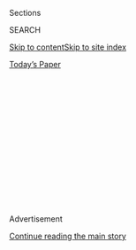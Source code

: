<div id="app">

<div>

<div>

<div>

<div class="NYTAppHideMasthead css-1q2w90k e1suatyy0">

<div class="section css-ui9rw0 e1suatyy2">

<div class="css-eph4ug er09x8g0">

<div class="css-6n7j50">

</div>

<span class="css-1dv1kvn">Sections</span>

<div class="css-10488qs">

<span class="css-1dv1kvn">SEARCH</span>

</div>

[Skip to content](#site-content)[Skip to site
index](#site-index)

</div>

<div class="css-10698na e1huz5gh0">

</div>

</div>

<div id="masthead-bar-one" class="section hasLinks css-15hmgas e1csuq9d3">

<div class="css-uqyvli e1csuq9d0">

</div>

<div class="css-1uqjmks e1csuq9d1">

</div>

<div class="css-9e9ivx">

[](https://myaccount.nytimes.com/auth/login?response_type=cookie&client_id=vi)

</div>

<div class="css-1bvtpon e1csuq9d2">

[Today’s
Paper](https://www.nytimes.com/section/todayspaper)

</div>

</div>

</div>

</div>

<div data-aria-hidden="false">

<div id="site-content" data-role="main">

<div>

<div class="css-1aor85t" style="opacity:0.000000001;z-index:-1;visibility:hidden">

<div class="css-1hqnpie">

<div class="css-epjblv">

<span class="css-17xtcya">[Opinion](/section/opinion)</span><span class="css-x15j1o">|</span><span class="css-fwqvlz">A
Woman’s Plea: Let’s Raise Our
Voices\!</span>

</div>

<div class="css-k008qs">

<div class="css-1iwv8en">

<span class="css-18z7m18"></span>

<div>

</div>

</div>

<span class="css-1n6z4y">https://nyti.ms/2SfEsCN</span>

<div class="css-1705lsu">

<div class="css-4xjgmj">

<div class="css-4skfbu" data-role="toolbar" data-aria-label="Social Media Share buttons, Save button, and Comments Panel with current comment count" data-testid="share-tools">

  - 
  - 
  - 
  - 
    
    <div class="css-6n7j50">
    
    </div>

  - 
  - 

</div>

</div>

</div>

</div>

</div>

</div>

<div id="NYT_TOP_BANNER_REGION" class="css-13pd83m">

</div>

<div id="top-wrapper" class="css-1sy8kpn">

<div id="top-slug" class="css-l9onyx">

Advertisement

</div>

[Continue reading the main
story](#after-top)

<div class="ad top-wrapper" style="text-align:center;height:100%;display:block;min-height:250px">

<div id="top" class="place-ad" data-position="top" data-size-key="top">

</div>

</div>

<div id="after-top">

</div>

</div>

<div>

<div class="css-v5btjw etb61u70">

<div class="css-v05ibm etb61u71">

[Opinion](/section/opinion)

</div>

</div>

<div id="sponsor-wrapper" class="css-1hyfx7x">

<div id="sponsor-slug" class="css-19vbshk">

Supported by

</div>

[Continue reading the main
story](#after-sponsor)

<div id="sponsor" class="ad sponsor-wrapper" style="text-align:center;height:100%;display:block">

</div>

<div id="after-sponsor">

</div>

</div>

<div class="css-186x18t">

letter

</div>

<div class="css-1vkm6nb ehdk2mb0">

# A Woman’s Plea:  
Let’s Raise Our Voices\!

</div>

A reader points out that letters to the editor “skew male.” She’s right.
We are determined to publish diverse voices and views, but we need your
help.

<div class="css-bn0qp euiyums0">

Jan. 31,
2019

<div class="css-4xjgmj">

<div class="css-d8bdto" data-role="toolbar" data-aria-label="Social Media Share buttons, Save button, and Comments Panel with current comment count" data-testid="share-tools">

  - 
  - 
  - 
  - 
    
    <div class="css-6n7j50">
    
    </div>

  - 
  - 

</div>

</div>

</div>

<div class="css-79elbk" data-testid="photoviewer-wrapper">

<div class="css-z3e15g" data-testid="photoviewer-wrapper-hidden">

</div>

<div class="css-1a48zt4 ehw59r15" data-testid="photoviewer-children">

![<span class="css-16f3y1r e13ogyst0" data-aria-hidden="true">
</span><span class="css-cnj6d5 e1z0qqy90" itemprop="copyrightHolder"><span class="css-1ly73wi e1tej78p0">Credit...</span><span><span>Yukai
Du</span></span></span>](https://static01.nyt.com/images/2019/02/03/opinion/03LWomen/03LWomen-articleLarge-v2.gif?quality=75&auto=webp&disable=upscale)

</div>

</div>

</div>

<div class="section meteredContent css-1r7ky0e" name="articleBody" itemprop="articleBody">

<div class="css-1fanzo5 StoryBodyCompanionColumn">

<div class="css-53u6y8">

**To the Editor:**

In 1855, Nathaniel Hawthorne wrote to his publisher, “America is now
wholly given over to a damned mob of scribbling women.” Although he was
referring specifically to sentimental novelists, his letter expressed
the larger belief that women’s writing was not worth reading or
publishing, that their words and ideas didn’t matter, and that their
work was, to use the language of Hawthorne, “trash.”

As a historian, I see this playing out not only in the antebellum
period, but also in the postwar era when I read letters to the editor.
As I scan through various national newspapers, day after day, year after
year, I find myself hoping that someday, *eventually,* women will be
represented proportionally. I am always disappointed; they always skew
male.

Perhaps Hawthorne’s disdain for scribbling women is not such distant
history.

This problem is especially concerning because unlike an Op-Ed — where
the writer presumably has some expertise in the subject matter — anybody
can submit a letter to the editor. It is, I’d argue, the most democratic
section of the paper because children and adults, billionaire
philanthropists and minimum-wage workers, and people of all genders can
contribute. Each has an equal opportunity to express her or his thoughts
and participate in a robust debate in the public sphere. Therefore, I’m
troubled that in 2019, The New York Times struggles to find women’s
letters that are worthy of publication.

When I first inquired as to why so few women were writing, I was told
that there aren’t formal statistics on the number of women submitting
letters, but that a large majority come from men. Gail Collins provided
a similar explanation when she became the first woman editor of the
editorial page at The Times in 2001 and started looking into this
problem. She found that in letters to the editor and Op-Ed submissions,
“the preponderance of men was off the charts.”

</div>

</div>

<div class="css-1fanzo5 StoryBodyCompanionColumn">

<div class="css-53u6y8">

But still, causality remains murky. Are women not writing because they
don’t see themselves represented? What role does implicit bias play? In
the absence of formal research, it’s hard to know.

The Times ** could put in place a quota for women’s letters, ensuring
that the number of women published each week is roughly proportional to
the number of women in the population. But given the overwhelming
backlash against affirmative action, I am not optimistic that this is a
realistic possibility.

So while I would like to see more institutional changes, in the short
term I want to encourage women to write more letters to the editor. The
poet Audre Lorde described writing as a political act, the way “we
predicate our hopes and dreams toward survival and change.”

Similarly, submitting a letter to the editor says that in a society that
refuses to acknowledge your full humanity, you insist on it. It is
asserting that your ideas and words deserve an audience in a world that
has historically devalued them. It is accepting that you most likely
will never receive external validation for your efforts save for an
automated email thanking you for your letter.

You will never know if your letter wasn’t published because you were
Kimberly and not Karl, or if your letter was boring, or if it had
absolutely nothing to do with the merits of what you wrote. As Ta-Nehisi
Coates reflected in “We Were Eight Years in Power”: “My reasons for
writing had to be my own, divorced from expectation. There would be no
reward.”

</div>

</div>

<div class="css-1fanzo5 StoryBodyCompanionColumn">

<div class="css-53u6y8">

I used to think the reward would be the individual accomplishment of an
editor selecting my letter as worthy of publication. But now I know the
reward would be for tomorrow and the next day and the next, to open up
The New York Times — in fact, letters pages in any national newspaper —
and to see nasty, scribbling women from all over the country sharing
their ideas and having their thoughts equally represented.

[KIMBERLY
PROBOLUS](https://americanstudies.columbian.gwu.edu/kimberly-probolus)  
Washington  
*The writer is a Ph.D. candidate in American studies at George
Washington University.*

## The Editors Respond: We Hear You

Ms. Probolus is right. Even before we received her note, we’d wrestled
with the fact that women have long been underrepresented on the letters
page. By our rough estimate, women account for a quarter to a third of
submissions — although women do tend to write in greater numbers about
issues like education, health, gender and children.

This gender disparity problem is not unique to the letters page. Online
comments on our articles and the unsolicited Op-Ed submissions we
receive skew heavily male. Nor is this issue unique to The Times.

The lack of women’s voices is an industrywide phenomenon, as documented
in a [2011 article in
Poynter.org](https://www.poynter.org/reporting-editing/2011/why-women-dont-contribute-to-opinion-pages-as-often-as-men-what-we-can-do-about-it/)
(“Why women don’t contribute to opinion pages as often as men & what we
can do about it”). It is reflected in efforts such as the [Op-Ed
Project](https://www.theopedproject.org/), founded in 2008 “to increase
the number of women thought leaders in key commentary forums to a
tipping point.”

As for our letters page, we make our selections regardless of gender.
But we are sensitive to gender imbalance, and as editors of a space
dedicated to readers’ voices, we are determined to have it reflect more
closely society as a whole. Going forward, we’re committing ourselves to
work toward a goal of parity on a weekly basis. We’ll report back on our
progress in February 2020.

But we need your help. So we want to urge women — and anyone else who
feels underrepresented — to write in (here is a
[guide](https://help.nytimes.com/hc/en-us/articles/115014925288-How-to-submit-a-letter-to-the-editor)).

</div>

</div>

<div class="css-1fanzo5 StoryBodyCompanionColumn">

<div class="css-53u6y8">

Traditionally we have chosen letters that were sent by email
(<letters@nytimes.com>) or postal mail. From now on, in addition to
those sources, we’ll seek a new pool of writers by reaching out in
newsletters, the [Reader
Center](https://www.nytimes.com/section/reader-center), Facebook groups
and other social media.

Just as we were thrilled to hear from Kimberly Probolus, we’d love to
hear from you.

[THOMAS FEYER](https://www.nytimes.com/2004/05/23/opinion/23READ.html),
*Letters Editor*  
SUSAN MERMELSTEIN, *Staff Editor*

## Please Write to Us

We’d like to hear your thoughts about why more women don’t write letters
and comments, and how to remedy this. Let us know in the comments
section of this article.

Or send an email to <letters@nytimes.com>*.* Please keep your letters to
200 words or less. Include your name, city/state and contact
information, and put “women” in the subject line.

</div>

</div>

</div>

<div>

</div>

<div>

</div>

<div>

</div>

<div>

<div id="bottom-wrapper" class="css-1ede5it">

<div id="bottom-slug" class="css-l9onyx">

Advertisement

</div>

[Continue reading the main
story](#after-bottom)

<div id="bottom" class="ad bottom-wrapper" style="text-align:center;height:100%;display:block;min-height:90px">

</div>

<div id="after-bottom">

</div>

</div>

</div>

</div>

</div>

## Site Index

<div>

</div>

## Site Information Navigation

  - [© <span>2020</span> <span>The New York Times
    Company</span>](https://help.nytimes.com/hc/en-us/articles/115014792127-Copyright-notice)

<!-- end list -->

  - [NYTCo](https://www.nytco.com/)
  - [Contact
    Us](https://help.nytimes.com/hc/en-us/articles/115015385887-Contact-Us)
  - [Work with us](https://www.nytco.com/careers/)
  - [Advertise](https://nytmediakit.com/)
  - [T Brand Studio](http://www.tbrandstudio.com/)
  - [Your Ad
    Choices](https://www.nytimes.com/privacy/cookie-policy#how-do-i-manage-trackers)
  - [Privacy](https://www.nytimes.com/privacy)
  - [Terms of
    Service](https://help.nytimes.com/hc/en-us/articles/115014893428-Terms-of-service)
  - [Terms of
    Sale](https://help.nytimes.com/hc/en-us/articles/115014893968-Terms-of-sale)
  - [Site
    Map](https://spiderbites.nytimes.com)
  - [Help](https://help.nytimes.com/hc/en-us)
  - [Subscriptions](https://www.nytimes.com/subscription?campaignId=37WXW)

</div>

</div>

</div>

</div>
